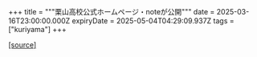 +++
title = """栗山高校公式ホームページ・noteが公開"""
date = 2025-03-16T23:00:00.000Z
expiryDate = 2025-05-04T04:29:09.937Z
tags = ["kuriyama"]
+++


[[source]](https://www.town.kuriyama.hokkaido.jp/site/kuriyamakoukou/30879.html)
